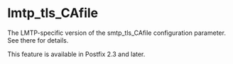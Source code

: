 # lmtp_tls_CAfile 

 The LMTP-specific version of the smtp_tls_CAfile
configuration parameter.  See there for details. 

 This feature is available in Postfix 2.3 and later. 


